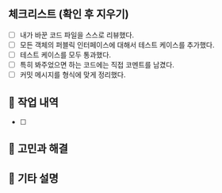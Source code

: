 ## 체크리스트 (확인 후 지우기)

- [ ] 내가 바꾼 코드 파일을 스스로 리뷰했다.
- [ ] 모든 객체의 퍼블릭 인터페이스에 대해서 테스트 케이스를 추가했다. 
- [ ] 테스트 케이스를 모두 통과했다.
- [ ] 특히 봐주었으면 하는 코드에는 직접 코멘트를 남겼다.
- [ ] 커밋 메시지를 형식에 맞게 정리했다.

## 📙 작업 내역
- [ ]

## 🤔 고민과 해결


## 💭 기타 설명
